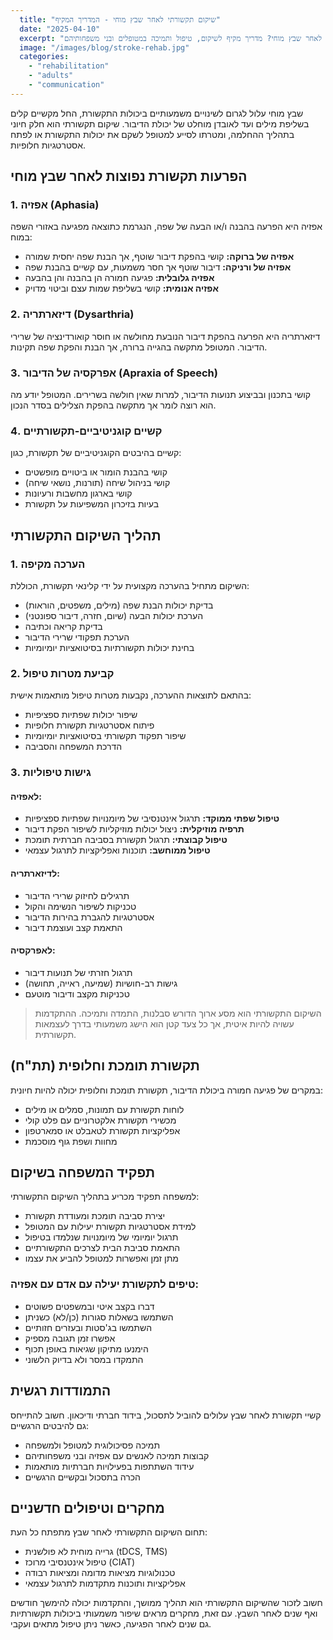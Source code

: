 ```yaml
---
  title: "שיקום תקשורתי לאחר שבץ מוחי - המדריך המקיף"
  date: "2025-04-10"
  excerpt: "כיצד מתמודדים עם קשיי תקשורת לאחר שבץ מוחי? מדריך מקיף לשיקום, טיפול ותמיכה במטופלים ובני משפחותיהם"
  image: "/images/blog/stroke-rehab.jpg"
  categories:
    - "rehabilitation"
    - "adults"
    - "communication"
---
```


שבץ מוחי עלול לגרום לשינויים משמעותיים ביכולות התקשורת, החל מקשיים קלים בשליפת מילים ועד לאובדן מוחלט של יכולת הדיבור. שיקום תקשורתי הוא חלק חיוני בתהליך ההחלמה, ומטרתו לסייע למטופל לשקם את יכולות התקשורת או לפתח אסטרטגיות חלופיות.

## הפרעות תקשורת נפוצות לאחר שבץ מוחי

### 1. אפזיה (Aphasia)

אפזיה היא הפרעה בהבנה ו/או הבעה של שפה, הנגרמת כתוצאה מפגיעה באזורי השפה במוח:

*   **אפזיה של ברוקה:** קושי בהפקת דיבור שוטף, אך הבנת שפה יחסית שמורה
*   **אפזיה של ורניקה:** דיבור שוטף אך חסר משמעות, עם קשיים בהבנת שפה
*   **אפזיה גלובלית:** פגיעה חמורה הן בהבנה והן בהבעה
*   **אפזיה אנומית:** קושי בשליפת שמות עצם וביטוי מדויק

### 2. דיזארתריה (Dysarthria)

דיזארתריה היא הפרעה בהפקת דיבור הנובעת מחולשה או חוסר קואורדינציה של שרירי הדיבור. המטופל מתקשה בהגייה ברורה, אך הבנת והפקת שפה תקינות.

### 3. אפרקסיה של הדיבור (Apraxia of Speech)

קושי בתכנון ובביצוע תנועות הדיבור, למרות שאין חולשה בשרירים. המטופל יודע מה הוא רוצה לומר אך מתקשה בהפקת הצלילים בסדר הנכון.

### 4. קשיים קוגניטיביים-תקשורתיים

קשיים בהיבטים הקוגניטיביים של תקשורת, כגון:

*   קושי בהבנת הומור או ביטויים מופשטים
*   קושי בניהול שיחה (תורנות, נושאי שיחה)
*   קושי בארגון מחשבות ורעיונות
*   בעיות בזיכרון המשפיעות על תקשורת

## תהליך השיקום התקשורתי

### 1. הערכה מקיפה

השיקום מתחיל בהערכה מקצועית על ידי קלינאי תקשורת, הכוללת:

*   בדיקת יכולות הבנת שפה (מילים, משפטים, הוראות)
*   הערכת יכולות הבעה (שיום, חזרה, דיבור ספונטני)
*   בדיקת קריאה וכתיבה
*   הערכת תפקודי שרירי הדיבור
*   בחינת יכולות תקשורתיות בסיטואציות יומיומיות

### 2. קביעת מטרות טיפול

בהתאם לתוצאות ההערכה, נקבעות מטרות טיפול מותאמות אישית:

*   שיפור יכולות שפתיות ספציפיות
*   פיתוח אסטרטגיות תקשורת חלופיות
*   שיפור תפקוד תקשורתי בסיטואציות יומיומיות
*   הדרכת המשפחה והסביבה

### 3. גישות טיפוליות

#### לאפזיה:

*   **טיפול שפתי ממוקד:** תרגול אינטנסיבי של מיומנויות שפתיות ספציפיות
*   **תרפיה מוזיקלית:** ניצול יכולות מוזיקליות לשיפור הפקת דיבור
*   **טיפול קבוצתי:** תרגול תקשורת בסביבה חברתית תומכת
*   **טיפול ממוחשב:** תוכנות ואפליקציות לתרגול עצמאי

#### לדיזארתריה:

*   תרגילים לחיזוק שרירי הדיבור
*   טכניקות לשיפור הנשימה והקול
*   אסטרטגיות להגברת בהירות הדיבור
*   התאמת קצב ועוצמת דיבור

#### לאפרקסיה:

*   תרגול חזרתי של תנועות דיבור
*   גישות רב-חושיות (שמיעה, ראייה, תחושה)
*   טכניקות מקצב ודיבור מוטעם

> השיקום התקשורתי הוא מסע ארוך הדורש סבלנות, התמדה ותמיכה. ההתקדמות עשויה להיות איטית, אך כל צעד קטן הוא הישג משמעותי בדרך לעצמאות תקשורתית.

## תקשורת תומכת וחלופית (תת"ח)

במקרים של פגיעה חמורה ביכולת הדיבור, תקשורת תומכת וחלופית יכולה להיות חיונית:

*   לוחות תקשורת עם תמונות, סמלים או מילים
*   מכשירי תקשורת אלקטרוניים עם פלט קולי
*   אפליקציות תקשורת לטאבלט או סמארטפון
*   מחוות ושפת גוף מוסכמת

## תפקיד המשפחה בשיקום

למשפחה תפקיד מכריע בתהליך השיקום התקשורתי:

*   יצירת סביבה תומכת ומעודדת תקשורת
*   למידת אסטרטגיות תקשורת יעילות עם המטופל
*   תרגול יומיומי של מיומנויות שנלמדו בטיפול
*   התאמת סביבת הבית לצרכים התקשורתיים
*   מתן זמן ואפשרות למטופל להביע את עצמו

### טיפים לתקשורת יעילה עם אדם עם אפזיה:

*   דברו בקצב איטי ובמשפטים פשוטים
*   השתמשו בשאלות סגורות (כן/לא) כשניתן
*   השתמשו בג'סטות ובעזרים חזותיים
*   אפשרו זמן תגובה מספיק
*   הימנעו מתיקון שגיאות באופן תכוף
*   התמקדו במסר ולא בדיוק הלשוני

## התמודדות רגשית

קשיי תקשורת לאחר שבץ עלולים להוביל לתסכול, בידוד חברתי ודיכאון. חשוב להתייחס גם להיבטים הרגשיים:

*   תמיכה פסיכולוגית למטופל ולמשפחה
*   קבוצות תמיכה לאנשים עם אפזיה ובני משפחותיהם
*   עידוד השתתפות בפעילויות חברתיות מותאמות
*   הכרה בתסכול ובקשיים הרגשיים

## מחקרים וטיפולים חדשניים

תחום השיקום התקשורתי לאחר שבץ מתפתח כל העת:

*   גרייה מוחית לא פולשנית (tDCS, TMS)
*   טיפול אינטנסיבי מרוכז (CIAT)
*   טכנולוגיות מציאות מדומה ומציאות רבודה
*   אפליקציות ותוכנות מתקדמות לתרגול עצמאי

חשוב לזכור שהשיקום התקשורתי הוא תהליך ממושך, והתקדמות יכולה להימשך חודשים ואף שנים לאחר השבץ. עם זאת, מחקרים מראים שיפור משמעותי ביכולות תקשורתיות גם שנים לאחר הפגיעה, כאשר ניתן טיפול מתאים ועקבי.
